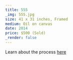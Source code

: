 ```yaml
---
title: 555
_img: 555.jpg
size: 41 x 31 inches, Framed
medium: Oil on canvas
date: 2014
price: $500 (Sold)
_render: false
---
```


Learn about the process [here](about.html)
